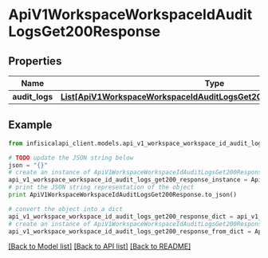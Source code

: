 # ApiV1WorkspaceWorkspaceIdAuditLogsGet200Response


## Properties
Name | Type | Description | Notes
------------ | ------------- | ------------- | -------------
**audit_logs** | [**List[ApiV1WorkspaceWorkspaceIdAuditLogsGet200ResponseAuditLogsInner]**](ApiV1WorkspaceWorkspaceIdAuditLogsGet200ResponseAuditLogsInner.md) |  | 

## Example

```python
from infisicalapi_client.models.api_v1_workspace_workspace_id_audit_logs_get200_response import ApiV1WorkspaceWorkspaceIdAuditLogsGet200Response

# TODO update the JSON string below
json = "{}"
# create an instance of ApiV1WorkspaceWorkspaceIdAuditLogsGet200Response from a JSON string
api_v1_workspace_workspace_id_audit_logs_get200_response_instance = ApiV1WorkspaceWorkspaceIdAuditLogsGet200Response.from_json(json)
# print the JSON string representation of the object
print ApiV1WorkspaceWorkspaceIdAuditLogsGet200Response.to_json()

# convert the object into a dict
api_v1_workspace_workspace_id_audit_logs_get200_response_dict = api_v1_workspace_workspace_id_audit_logs_get200_response_instance.to_dict()
# create an instance of ApiV1WorkspaceWorkspaceIdAuditLogsGet200Response from a dict
api_v1_workspace_workspace_id_audit_logs_get200_response_from_dict = ApiV1WorkspaceWorkspaceIdAuditLogsGet200Response.from_dict(api_v1_workspace_workspace_id_audit_logs_get200_response_dict)
```
[[Back to Model list]](../README.md#documentation-for-models) [[Back to API list]](../README.md#documentation-for-api-endpoints) [[Back to README]](../README.md)


